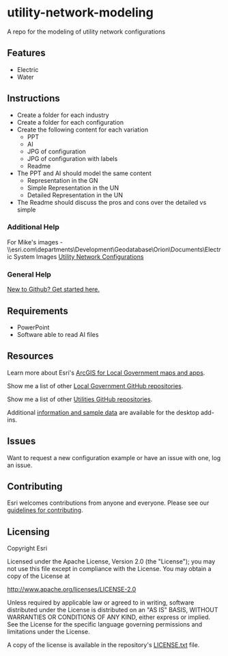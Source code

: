 # utility-network-modeling

A repo for the modeling of utility network configurations

## Features

* Electric
* Water

## Instructions

- Create a folder for each industry
- Create a folder for each configuration
- Create the following content for each variation
	- PPT
	- AI
	- JPG of configuration
	- JPG of configuration with labels
	- Readme
- The PPT and AI should model the same content
	- Representation in the GN
	- Simple Representation in the UN
	- Detailed Representation in the UN
- The Readme should discuss the pros and cons over the detailed vs simple

### Additional Help
For Mike's images - \\\esri.com\departments\Development\Geodatabase\Orion\Documents\Electric System Images 
[Utility Network Configurations](http://solutions.arcgis.com/gallery/#s=0&q=%22utility%20network%22)


### General Help
[New to Github? Get started here.](http://htmlpreview.github.com/?https://github.com/Esri/esri.github.com/blob/master/help/esri-getting-to-know-github.html)

## Requirements

* PowerPoint
* Software able to read AI files


## Resources

Learn more about Esri's [ArcGIS for Local Government maps and apps](http://solutions.arcgis.com/local-government/).

Show me a list of other [Local Government GitHub repositories](http://esri.github.io/#Local-Government).

Show me a list of other [Utilities GitHub repositories](http://esri.github.io/#Utilities).

Additional [information and sample data](http://www.arcgis.com/home/item.html?id=385978c927124489b4dc6110eded38df)
are available for the desktop add-ins.

## Issues

Want to request a new configuration example or have an issue with one, log an issue.

## Contributing

Esri welcomes contributions from anyone and everyone.
Please see our [guidelines for contributing](https://github.com/esri/contributing).

## Licensing

Copyright Esri

Licensed under the Apache License, Version 2.0 (the "License");
you may not use this file except in compliance with the License.
You may obtain a copy of the License at

   http://www.apache.org/licenses/LICENSE-2.0

Unless required by applicable law or agreed to in writing, software
distributed under the License is distributed on an "AS IS" BASIS,
WITHOUT WARRANTIES OR CONDITIONS OF ANY KIND, either express or implied.
See the License for the specific language governing permissions and
limitations under the License.

A copy of the license is available in the repository's
[LICENSE.txt](LICENSE.txt) file.
